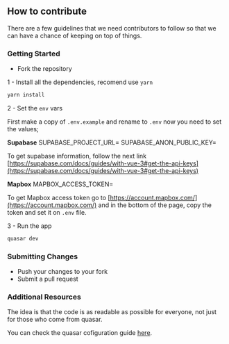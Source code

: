 ## How to contribute

There are a few guidelines that we need contributors to follow so that we can have a chance of keeping on top of things.

### Getting Started

- Fork the repository

1 - Install all the dependencies, recomend use `yarn`

```bash
yarn install
```

2 - Set the `env` vars

First make a copy of `.env.example` and rename to `.env` now you need to set the values;

**Supabase**
SUPABASE_PROJECT_URL=
SUPABASE_ANON_PUBLIC_KEY=

To get supabase information, follow the next link [https://supabase.com/docs/guides/with-vue-3#get-the-api-keys](https://supabase.com/docs/guides/with-vue-3#get-the-api-keys)

**Mapbox**
MAPBOX_ACCESS_TOKEN=

To get Mapbox access token go to [https://account.mapbox.com/](https://account.mapbox.com/) and in the bottom of the page, copy the token and set it on `.env` file.

3 - Run the app

```bash
quasar dev
```

### Submitting Changes

- Push your changes to your fork
- Submit a pull request

### Additional Resources

The idea is that the code is as readable as possible for everyone, not just for those who come from quasar.

You can check the quasar cofiguration guide [here](https://quasar.dev/start/vs-code-configuration#introduction).
